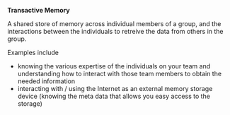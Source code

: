 **Transactive Memory**

A shared store of memory across individual members of a group, 
and the interactions between the individuals to retreive the data from others in the group.

Examples include 
* knowing the various expertise of the individuals on your team and understanding how to interact with those team members to obtain the needed information
* interacting with / using the Internet as an external memory storage device (knowing the meta data that allows you easy access to the storage)
